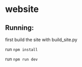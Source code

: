 # website

## Running:
first build the site with build_site.py

run ```npm install```

run ```npm run dev```